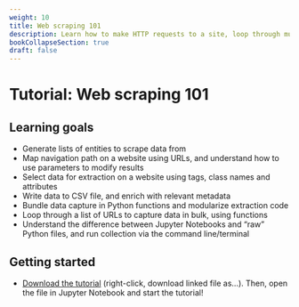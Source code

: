 ```yaml
---
weight: 10
title: Web scraping 101
description: Learn how to make HTTP requests to a site, loop through multiple pages, and parse content to a CSV file
bookCollapseSection: true
draft: false
---
```


# Tutorial: Web scraping 101

## Learning goals

* Generate lists of entities to scrape data from
* Map navigation path on a website using URLs, and understand how to use parameters to modify results
* Select data for extraction on a website using tags, class names and attributes
* Write data to CSV file, and enrich with relevant metadata
* Bundle data capture in Python functions and modularize extraction code
* Loop through a list of URLs to capture data in bulk, using functions
* Understand the difference between Jupyter Notebooks and “raw” Python files, and run collection via the command line/terminal

## Getting started

- [Download the tutorial](webscraping-101.ipynb) (right-click, download linked file as...). Then, open the file in Jupyter Notebook and start the tutorial!
